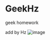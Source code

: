 # GeekHz
geek homework 

add by Hz
![image](https://user-images.githubusercontent.com/33219546/141684835-e193ba99-76f8-4d11-a552-fc4d845d8a00.png)

